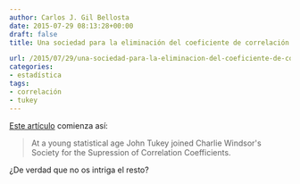 ```yaml
---
author: Carlos J. Gil Bellosta
date: 2015-07-29 08:13:28+00:00
draft: false
title: Una sociedad para la eliminación del coeficiente de correlación

url: /2015/07/29/una-sociedad-para-la-eliminacion-del-coeficiente-de-correlacion/
categories:
- estadística
tags:
- correlación
- tukey
---
```


[Este artículo](https://www.stat.berkeley.edu/~brill/Papers/jwtint4.pdf) comienza así:



<blockquote>At a young statistical age John Tukey joined Charlie Windsor's Society for the Supression of Correlation Coefficients. </blockquote>



¿De verdad que no os intriga el resto?



